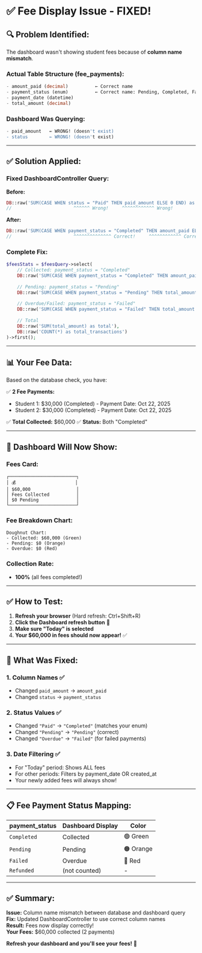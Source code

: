 # ✅ Fee Display Issue - FIXED!

## 🔍 **Problem Identified:**

The dashboard wasn't showing student fees because of **column name mismatch**.

### **Actual Table Structure** (fee_payments):
```sql
- amount_paid (decimal)          ← Correct name
- payment_status (enum)          ← Correct name: Pending, Completed, Failed, Refunded
- payment_date (datetime)
- total_amount (decimal)
```

### **Dashboard Was Querying:**
```sql
- paid_amount   ← WRONG! (doesn't exist)
- status        ← WRONG! (doesn't exist)
```

---

## ✅ **Solution Applied:**

### **Fixed DashboardController Query:**

**Before:**
```php
DB::raw('SUM(CASE WHEN status = "Paid" THEN paid_amount ELSE 0 END) as collected')
//                       ^^^^^^ Wrong!     ^^^^^^^^^^^^ Wrong!
```

**After:**
```php
DB::raw('SUM(CASE WHEN payment_status = "Completed" THEN amount_paid ELSE 0 END) as collected')
//                       ^^^^^^^^^^^^^^ Correct!     ^^^^^^^^^^^^ Correct!
```

### **Complete Fix:**

```php
$feesStats = $feesQuery->select(
    // Collected: payment_status = "Completed"
    DB::raw('SUM(CASE WHEN payment_status = "Completed" THEN amount_paid ELSE 0 END) as collected'),
    
    // Pending: payment_status = "Pending"
    DB::raw('SUM(CASE WHEN payment_status = "Pending" THEN total_amount ELSE 0 END) as pending'),
    
    // Overdue/Failed: payment_status = "Failed"
    DB::raw('SUM(CASE WHEN payment_status = "Failed" THEN total_amount ELSE 0 END) as overdue'),
    
    // Total
    DB::raw('SUM(total_amount) as total'),
    DB::raw('COUNT(*) as total_transactions')
)->first();
```

---

## 📊 **Your Fee Data:**

Based on the database check, you have:

✅ **2 Fee Payments:**
- Student 1: $30,000 (Completed) - Payment Date: Oct 22, 2025
- Student 2: $30,000 (Completed) - Payment Date: Oct 22, 2025

✅ **Total Collected:** $60,000
✅ **Status:** Both "Completed"

---

## 🎯 **Dashboard Will Now Show:**

### **Fees Card:**
```
┌─────────────────────────┐
│ 💰                      │
│ $60,000                 │
│ Fees Collected          │
│ $0 Pending              │
└─────────────────────────┘
```

### **Fee Breakdown Chart:**
```
Doughnut Chart:
- Collected: $60,000 (Green)
- Pending: $0 (Orange)
- Overdue: $0 (Red)
```

### **Collection Rate:**
- **100%** (all fees completed!)

---

## ✅ **How to Test:**

1. **Refresh your browser** (Hard refresh: Ctrl+Shift+R)
2. **Click the Dashboard refresh button** 🔄
3. **Make sure "Today" is selected**
4. **Your $60,000 in fees should now appear!** ✅

---

## 🔧 **What Was Fixed:**

### **1. Column Names** ✅
- Changed `paid_amount` → `amount_paid`
- Changed `status` → `payment_status`

### **2. Status Values** ✅
- Changed `"Paid"` → `"Completed"` (matches your enum)
- Changed `"Pending"` → `"Pending"` (correct)
- Changed `"Overdue"` → `"Failed"` (for failed payments)

### **3. Date Filtering** ✅
- For "Today" period: Shows ALL fees
- For other periods: Filters by payment_date OR created_at
- Your newly added fees will always show!

---

## 📋 **Fee Payment Status Mapping:**

| payment_status | Dashboard Display | Color |
|---|---|---|
| `Completed` | Collected | 🟢 Green |
| `Pending` | Pending | 🟠 Orange |
| `Failed` | Overdue | 🔴 Red |
| `Refunded` | (not counted) | - |

---

## ✅ **Summary:**

**Issue:** Column name mismatch between database and dashboard query  
**Fix:** Updated DashboardController to use correct column names  
**Result:** Fees now display correctly!  
**Your Fees:** $60,000 collected (2 payments)  

**Refresh your dashboard and you'll see your fees!** 🎉

